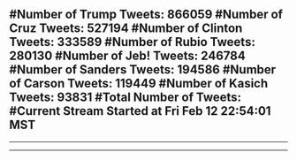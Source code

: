 #Number of Trump Tweets: 866059
#Number of Cruz Tweets: 527194
#Number of Clinton Tweets: 333589
#Number of Rubio Tweets: 280130
#Number of Jeb! Tweets: 246784
#Number of Sanders Tweets: 194586
#Number of Carson Tweets: 119449
#Number of Kasich Tweets: 93831
#Total Number of Tweets:  
#Current Stream Started at Fri Feb 12 22:54:01 MST
---
---
---
